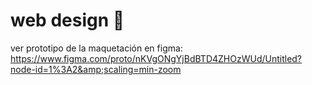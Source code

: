 # web design 🎨
ver prototipo de la maquetación en figma:
https://www.figma.com/proto/nKVgONgYjBdBTD4ZHOzWUd/Untitled?node-id=1%3A2&amp;scaling=min-zoom

